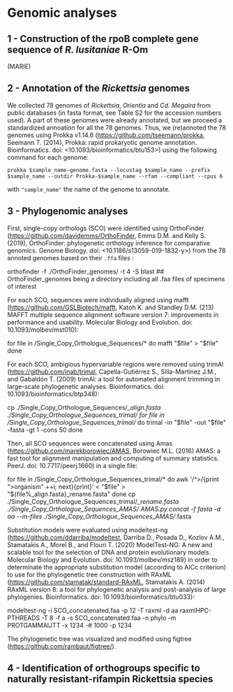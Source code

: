 # Genomic analyses 

## 1 - Construction of the rpoB complete gene sequence of *R. lusitaniae* R-Om
(MARIE)


## 2 - Annotation of the *Rickettsia* genomes
We collected 78 genomes of *Rickettsia*, *Orientia* and *Cd. Megaira* from public databases (in fasta format, see Table S2 for the accession numbers used). A part of these genomes were already annotated, but we proceed a standardized annoation for all the 78 genomes. Thus, we (re)annoted the 78 genomes using Prokka v1.14.6 (<https://github.com/tseemann/prokka>, Seemann T. (2014), Prokka: rapid prokaryotic genome annotation. Bioinformatics. doi: <10.1093/bioinformatics/btu153>) using the following command for each genome:

```
prokka $sample_name-genome.fasta --locustag $sample_name --prefix $sample_name --outdir Prokka-$sample_name --rfam --compliant --cpus 6
```

with ```"sample_name"``` the name of the genome to annotate.


## 3 - Phylogenomic analyses

First, single-copy orthologs (SCO) were identified using OrthoFinder (<https://github.com/davidemms/OrthoFinder>, Emms D.M. and Kelly S. (2019), OrthoFinder: phylogenetic orthology inference for comparative genomics. Genome Biology. doi: <10.1186/s13059-019-1832-y>) from the 78 annoted genomes based on their ```.ffa``` files :

orthofinder -f ./OrthoFinder_genomes/ -t 4 -S blast ## OrthoFinder_genomes being a directory including all .faa files of specimens of interest

For each SCO, sequences were individually aligned using mafft (https://github.com/GSLBiotech/mafft, Katoh K. and Standley D.M. (213) MAFFT multiple sequence alignment software version 7: improvements in performance and usability. Molecular Biology and Evolution. doi: 10.1093/molbev/mst010):

for file in /Single_Copy_Orthologue_Sequences/*
do mafft "$file" > "$file"
done

For each SCO, ambigious hypervariable regions were removed using trimAl (https://github.com/inab/trimal, Capella-Gutiérrez S., Silla-Martínez J.M., and Gabaldón T. (2009) trimAl: a tool for automated alignment trimming in large-scale phylogenetic analyses. Bioinformatics. doi: 10.1093/bioinformatics/btp348):

cp ./Single_Copy_Orthologue_Sequences/*_align.fasta ./Single_Copy_Orthologue_Sequences_trimal/
for file in /Single_Copy_Orthologue_Sequences_trimal/*
do trimal -in "$file" -out "$file" -fasta -gt 1 -cons 50
done

Then, all SCO sequences were concatenated using Amas (https://github.com/marekborowiec/AMAS, Borowiec M.L. (2016) AMAS: a fast tool for alignment manipulation and computing of summary statistics. PeerJ. doi: 10.7717/peerj.1660) in a single file:

for file in /Single_Copy_Orthologue_Sequences_trimal/*
do awk '/^>/{print ">organism" ++i; next}{print}' < "$file" > "${file%_align.fasta}_rename.fasta"
done
cp ./Single_Copy_Orthologue_Sequences_trimal/*_rename.fasta ./Single_Copy_Orthologue_Sequences_AMAS/
AMAS.py concat -f fasta -d aa --in-files ./Single_Copy_Orthologue_Sequences_AMAS/*.fasta

Substitution models were evaluated using modeltest-ng (https://github.com/ddarriba/modeltest, Darriba D., Posada D., Kozlov A.M., Stamatakis A., Morel B., and Flouri T. (2020) ModelTest-NG: A new and scalable tool for the selection of DNA and protein evolutionary models. Molecular Biology and Evolution. doi: 10.1093/molbev/msz189) in order to determinate the appropriate substitution model (according to AICc criterion) to use for the phylogenetic tree construction with RAxML (https://github.com/stamatak/standard-RAxML, Stamatakis A. (2014) RAxML version 8: a tool for phylogenetic analysis and post-analysis of large phylogenies. Bioinformatics. doi: 10.1093/bioinformatics/btu033):

modeltest-ng -i SCO_concatenated.faa -p 12 -T raxml -d aa
raxmlHPC-PTHREADS -T 8 -f a -s SCO_concatenated.faa -n phylo -m PROTGAMMAIJTT -x 1234 -# 1000 -p 1234

The phylogenetic tree was visualized and modified using figtree (https://github.com/rambaut/figtree/).


## 4 - Identification of orthogroups specific to naturally resistant-rifampin Rickettsia species


